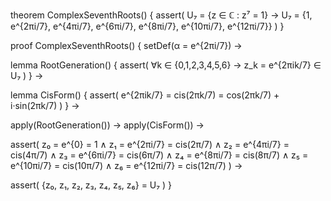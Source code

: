 theorem ComplexSeventhRoots() {
  assert(
    U₇ = {z ∈ ℂ : z⁷ = 1} → 
    U₇ = {1, e^{2πi/7}, e^{4πi/7}, e^{6πi/7}, e^{8πi/7}, e^{10πi/7}, e^{12πi/7}}
  )
}

proof ComplexSeventhRoots() {
  setDef(α = e^{2πi/7}) →
  
  lemma RootGeneration() {
    assert(
      ∀k ∈ {0,1,2,3,4,5,6} →
      z_k = e^{2πik/7} ∈ U₇
    )
  } →
  
  lemma CisForm() {
    assert(
      e^{2πik/7} = cis(2πk/7) = cos(2πk/7) + i·sin(2πk/7)
    )
  } →
  
  apply(RootGeneration()) →
  apply(CisForm()) →
  
  assert(
    z₀ = e^{0} = 1 ∧
    z₁ = e^{2πi/7} = cis(2π/7) ∧
    z₂ = e^{4πi/7} = cis(4π/7) ∧
    z₃ = e^{6πi/7} = cis(6π/7) ∧
    z₄ = e^{8πi/7} = cis(8π/7) ∧
    z₅ = e^{10πi/7} = cis(10π/7) ∧
    z₆ = e^{12πi/7} = cis(12π/7)
  ) →
  
  assert(
    {z₀, z₁, z₂, z₃, z₄, z₅, z₆} = U₇
  )
}